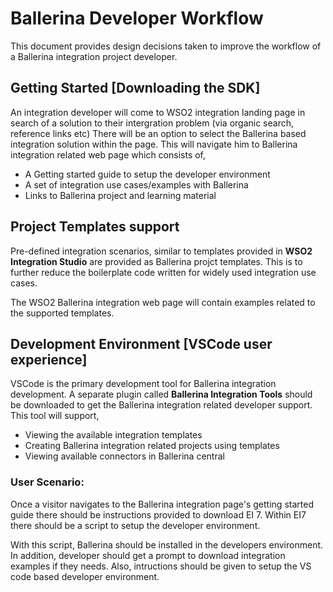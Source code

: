 # Ballerina Developer Workflow

This document provides design decisions taken to improve the workflow of a Ballerina integration project developer.

## Getting Started [Downloading the SDK]

An integration developer will come to WSO2 integration landing page in search of a solution to their intergration problem (via organic search, reference links etc) There will be an option to select the Ballerina based integration solution within the page.
This will navigate him to Ballerina integration related web page which consists of,

- A Getting started guide to setup the developer environment
- A set of integration use cases/examples with Ballerina
- Links to Ballerina project and learning material

## Project Templates support

Pre-defined integration scenarios, similar to templates provided in **WSO2 Integration Studio** are provided as Ballerina projct templates. This is to further reduce the boilerplate code written for widely used integration use cases.

The WSO2 Ballerina integration web page will contain examples related to the supported templates.

## Development Environment [VSCode user experience]

VSCode is the primary development tool for Ballerina integration development. A separate plugin called **Ballerina Integration Tools** should be downloaded to get the Ballerina integration related developer support.
This tool will support,

- Viewing the available integration templates
- Creating Ballerina integration related projects using templates
- Viewing available connectors in Ballerina central

### User Scenario:

Once a visitor navigates to the Ballerina integration page's getting started guide there should be instructions provided to download EI 7. Within EI7 there should be a script to setup the developer environment.

With this script, Ballerina should be installed in the developers environment. In addition, developer should get a prompt to download integration examples if they needs. Also, intructions should be given to setup the VS code based developer environment.
